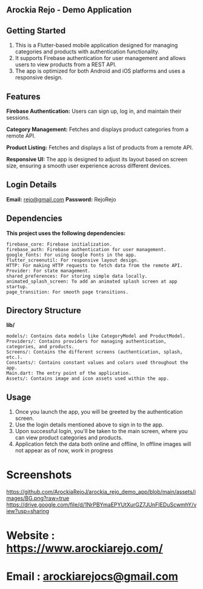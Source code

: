 
## Arockia Rejo - Demo Application

## Getting Started

   1) This is a Flutter-based mobile application designed for managing categories and products with authentication functionality. 
   2) It supports Firebase authentication for user management and allows users to view products from a REST API. 
   3) The app is optimized for both Android and iOS platforms and uses a responsive design.


## Features

**Firebase Authentication:**  Users can sign up, log in, and maintain their sessions.

**Category Management:** Fetches and displays product categories from a remote API.

**Product Listing:** Fetches and displays a list of products from a remote API.

**Responsive UI:** The app is designed to adjust its layout based on screen size, ensuring a smooth user experience across different devices.


## Login Details
**Email:** rejo@gmail.com
**Password:** RejoRejo


## Dependencies

**This project uses the following dependencies:**

    firebase_core: Firebase initialization.
    firebase_auth: Firebase authentication for user management.
    google_fonts: For using Google Fonts in the app.
    flutter_screenutil: For responsive layout design.
    HTTP: For making HTTP requests to fetch data from the remote API.
    Provider: For state management.
    shared_preferences: For storing simple data locally.
    animated_splash_screen: To add an animated splash screen at app startup.
    page_transition: For smooth page transitions.

## Directory Structure

**lib/**

    models/: Contains data models like CategoryModel and ProductModel.
    Providers/: Contains providers for managing authentication, categories, and products.
    Screens/: Contains the different screens (authentication, splash, etc.).
    Constants/: Contains constant values and colors used throughout the app.
    Main.dart: The entry point of the application.
    Assets/: Contains image and icon assets used within the app.

## Usage
 1) Once you launch the app, you will be greeted by the authentication screen.
 2) Use the login details mentioned above to sign in to the app.
 3) Upon successful login, you'll be taken to the main screen, where you can view product categories and products.
 4) Application fetch the data both online and offline, In offline images will not appear as of now, work in progress

# Screenshots
https://github.com/ArockiaRejoJ/arockia_rejo_demo_app/blob/main/assets/images/BG.png?raw=true
https://drive.google.com/file/d/1NrPBYmaEPYUtXurGZ7JUnFIEDuScwmhY/view?usp=sharing


# Website : https://www.arockiarejo.com/
# Email : arockiarejocs@gmail.com





